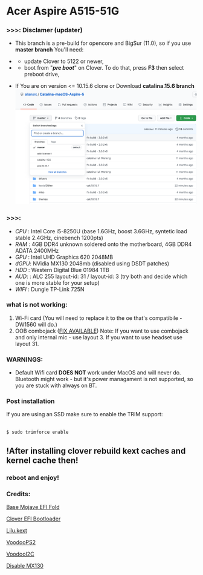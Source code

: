 #
# Acer Aspire A515-51G

### >>>: Disclamer (updater)

- This branch is a pre-build for opencore and BigSur (11.0), so if you use **master branch** You'll need:
- - update Clover to 5122 or newer,
- - boot from "**_pre boot_**" on Clover. To do that, press **F3** then select preboot drive,

- If You are on version <= 10.15.6 clone or Download **catalina.15.6 branch**
  <img src="./ss/22.png" width="650">

### >>>:

- _CPU_ : Intel Core i5-8250U (base 1.6GHz, boost 3.6GHz, syntetic load stable 2.4GHz, cinebench 1200pts)
- _RAM_ : 4GB DDR4 unknown soldered onto the motherboard, 4GB DDR4 ADATA 2400MHz
- _GPU_ : Intel UHD Graphics 620 2048MB
- _dGPU_: NVidia MX130 2048mb (disabled using DSDT patches)
- _HDD_ : Western Digital Blue 01984 1TB
- _AUD_: : ALC 255 layout-id: 31 / layout-id: 3 (try both and decide which one is more stable for your setup)
- _WIFI_ : Dungle TP-Link 725N

### what is not working:

1. Wi-Fi card (You will need to replace it to the oe that's compatibile - DW1560 will do.)
2. OOB combojack ([FIX AVAILABLE](https://github.com/hackintosh-stuff/ComboJack))
    Note: If you want to use combojack and only internal mic - use layout 3. If you want to use headset use layout 31.


### WARNINGS:

- Default Wifi card **DOES NOT** work under MacOS and will never do. Bluetooth might work - but it's power managament is not supported, so you are stuck with always on BT.

### Post installation

If you are using an SSD make sure to enable the TRIM support:

```

$ sudo trimforce enable

```

## !After installing clover rebuild kext caches and kernel cache then!

### reboot and enjoy!

### Credits:

[Base Mojave EFI Fold](https://github.com/h-okon/Acer-Aspire-A515-Hackintosh)

[Clover EFI Bootloader](https://github.com/Clover-EFI-Bootloader/clover)

[Lilu.kext](https://github.com/acidanthera/Lilu/releases)

[VoodooPS2](https://github.com/RehabMan/OS-X-Voodoo-PS2-Controller)

[VoodooI2C](https://github.com/alexandred/VoodooI2C)

[Disable MX130](https://www.tonymacx86.com/threads/guide-disabling-discrete-graphics-in-dual-gpu-laptops.163772/)
